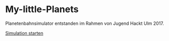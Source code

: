 # My-little-Planets
Planetenbahnsimulator entstanden im Rahmen von Jugend Hackt Ulm 2017.

[Simulation starten](https://htmlpreview.github.io/?https://github.com/Jugendhackt/My-little-Planets/blob/master/index.html)
